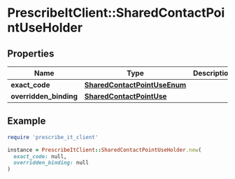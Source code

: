 # PrescribeItClient::SharedContactPointUseHolder

## Properties

| Name | Type | Description | Notes |
| ---- | ---- | ----------- | ----- |
| **exact_code** | [**SharedContactPointUseEnum**](SharedContactPointUseEnum.md) |  | [optional] |
| **overridden_binding** | [**SharedContactPointUse**](SharedContactPointUse.md) |  | [optional] |

## Example

```ruby
require 'prescribe_it_client'

instance = PrescribeItClient::SharedContactPointUseHolder.new(
  exact_code: null,
  overridden_binding: null
)
```

